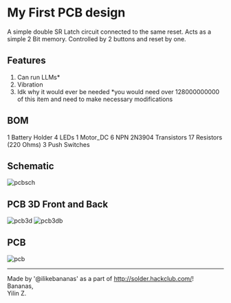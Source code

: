 # My First PCB design
A simple double SR Latch circuit connected to the same reset. Acts as a simple 2 Bit memory. Controlled by 2 buttons and reset by one.

## Features
1. Can run LLMs*
2. Vibration
3. Idk why it would ever be needed
*you would need over 128000000000 of this item and need to make necessary modifications

## BOM
1 Battery Holder
4 LEDs
1 Motor_DC
6 NPN 2N3904 Transistors
17 Resistors (220 Ohms)
3 Push Switches

## Schematic
![pcbsch](https://github.com/user-attachments/assets/83500a27-7184-41fe-bed4-c245e005c055)
## PCB 3D Front and Back
![pcb3d](https://github.com/user-attachments/assets/12b65f3d-29ab-46f9-b68d-47847294eeb0)
![pcb3db](https://github.com/user-attachments/assets/2b1164bb-724c-4ba1-ad71-b23ad4d0c27d)
## PCB
![pcb](https://github.com/user-attachments/assets/cf24d25d-e530-45c5-b3fe-7e2856e0ab0f)

---
Made by '@ilikebananas' as a part of http://solder.hackclub.com/!
<br>Bananas,
<br>Yilin Z.
